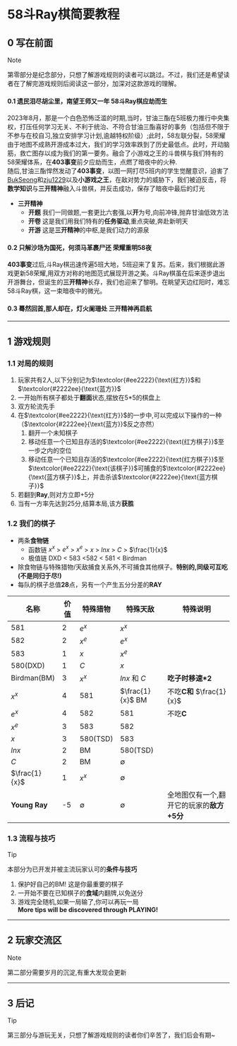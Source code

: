 # 58斗Ray棋简要教程
## 0 写在前面  
> [!note]
> 第零部分是纪念部分，只想了解游戏规则的读者可以跳过。不过，我们还是希望读者在了解完游戏规则后阅读这一部分，加深对这款游戏的理解。
#### 0.1 遗民泪尽胡尘里，南望王师又一年 58斗Ray棋应劫而生 
  2023年8月，那是一个白色恐怖泛滥的时期,当时，甘油三酯在5班极力推行中央集权，打压任何学习无关、不利于统治、不符合甘油三酯喜好的事务（包括但不限于不参与在校自习,独立安排学习计划,逾越特权阶级）;此时，58左联分裂，58荣耀由于地图不成熟开游成本过大，我们的学习效率跌到了历史最低点。此时，开动脑筋，救亡图存以成为我们的第一要务。融合了小游戏之王的斗兽棋与我们特有的58荣耀体系，在**403事变**前夕应劫而生，点燃了暗夜中的火种.  
随后,甘油三酯悍然发动了**403事变**，以图一网打尽5班内的学生觉醒意识，迫害了[BukSeong](https://github.com/BukSeong)和[zju1229](https://github.com/zju1229)以及**小游戏之王**，在敌对势力的威胁下，我们被迫反击，将**数学知识**与**三开精神**融入斗兽棋，并反击成功，保存了暗夜中最后的灯光
- **三开精神**
  + **开题** 我们一同做题,一套更比六套强,以**开**为号,向前冲锋,抛弃甘油低效方法 
  + **开卷** 这是我们用我们特有的**任务驱动**,重点突破,奔赴新明天
  + **开游** 这是**三开精神**的中枢,是我们动力的源泉
#### 0.2 只解沙场为国死，何须马革裹尸还 荣耀重明58夜  
  **403事变**过后,斗Ray棋迅速传遍5班大地，5班迎来了复苏。后来，我们根据此游戏更新58荣耀,用双方对称的地图范式展现开游之美。斗Ray棋虽在后来逐步退出开游舞台，但诞生的**三开精神**长存，我们也迎来了黎明。在眺望天边红阳时，难忘58斗Ray棋，这一束暗夜中的微光。
#### 0.3 蓦然回首,那人却在，灯火阑珊处  三开精神再启航
---

## 1 游戏规则
### 1.1 对局的规则
1. 玩家共有2人,以下分别记为$`\textcolor{#ee2222}{\text{红方}}`$和$`\textcolor{#2222ee}{\text{蓝方}}`$
2. 一开始所有棋子都处于**翻面**状态,摆放在5*5的棋盘上
3. 双方轮流先手
4. 在$`\textcolor{#ee2222}{\text{红方}}`$的一步中,可以完成以下操作的一种（$`\textcolor{#2222ee}{\text{蓝方}}`$反之亦然）
   1. 翻开一个未知棋子
   2. 移动任意一个已知且存活的$`\textcolor{#ee2222}{\text{红方棋子}}`$至一步之内的空位
   3. 移动任意一个已知且存活的$`\textcolor{#ee2222}{\text{红方棋子}}`$至$`\textcolor{#ee2222}{\text{该棋子}}`$可捕食的$`\textcolor{#2222ee}{\text{蓝方棋子}}`$上，并击杀该$`\textcolor{#2222ee}{\text{蓝方棋子}}`$
6. 若翻到**Ray**,则对方立即+5分
7. 当有一方率先达到25分,结算本局,该方**获胜**  
### 1.2 我们的棋子
- 两条**食物链**
  + 函数链 $x^x$ > $e^x$ > $x^e$ > $x$ > $lnx$ > $C$ > $\frac{1}{x}$   
  + 极值链 DXD < 583 <582 < 581 < Birdman
- 除食物链与特殊猎物/天敌捕食关系外,不可捕食其他棋子。**特别的,同级可互吃(不是同归于尽!)**
- 每队的棋子总值**28**点，另有一个产生五分分差的**RAY**  

| 名称 | 价值 | 特殊猎物 | 特殊天敌 | **特殊说明** | 
|------|-----|------|------|--------------|
| 581  |2| $e^x$ | $x^x$ | |
| 582  |2| $x^e$ | $e^x$ | |
| 583  |1| $x$ | $x^e$ | |
| 580(DXD)|1| $C$ | $x$ | |
| Birdman(BM) |3| $x^x$ | $lnx$ 和 $C$ |**吃子时移速*2** |
| $x^x$ |4| 581 | $\frac{1}{x}$ BM |不吃**C和** $\frac{1}{x}$ |
| $e^x$ |4| 582 | 581 |不吃**C** |
| $x^e$ |3| 583 | 582 | |
| $x$ |3| 580(TSD) | 583 | |
| $lnx$ |2| BM | 580(TSD) | |
| $C$ |2| BM | $\emptyset$ | |
| $\frac{1}{x}$ |1| $x^x$ | $\emptyset$ | |
| **Young Ray**|-5| $\emptyset$ | $\emptyset$ |全地图仅有一个,翻开它的玩家的**敌方+5分**| 
### 1.3 流程与技巧  
> [!tip]
> 本部分为已开发并被主流玩家认可的**条件与技巧**
1. 保护好自己的BM! 这是你最重要的棋子
2. 一开始不要在已知棋子的**食域**内翻牌,以免送分
3. 游戏完全随机,如果一局输了,你可以再玩一局  
**More tips will be discovered through PLAYING!**

---

## 2 玩家交流区
> [!note]
> 第二部分需要岁月的沉淀,有重大发现会更新

---

## 3 后记
> [!tip]
> 第三部分与游玩无关，只想了解游戏规则的读者你们辛苦了，我们后会有期~
